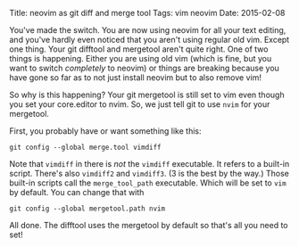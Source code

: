 Title: neovim as git diff and merge tool
Tags: vim neovim
Date: 2015-02-08

You've made the switch.  You are now using neovim for all your text editing,
and you've hardly even noticed that you aren't using regular old vim.  Except
one thing.  Your git difftool and mergetool aren't quite right.  One of two
things is happening.  Either you are using old vim (which is fine, but you
want to switch _completely_ to neovim) or things are breaking because you have
gone so far as to not just install neovim but to also remove vim!

So why is this happening?  Your git mergetool is still set to vim even
though you set your core.editor to nvim.  So, we just tell git to use `nvim`
for your mergetool.

First, you probably have or want something like this:

    git config --global merge.tool vimdiff

Note that `vimdiff` in there is _not_ the `vimdiff` executable.  It refers to a
built-in script.  There's also `vimdiff2` and `vimdiff3`.  (3 is the best by
the way.)  Those built-in scripts call the `merge_tool_path` executable.  Which
will be set to `vim` by default.  You can change that with

    git config --global mergetool.path nvim

All done.  The difftool uses the mergetool by default so that's all you need
to set!
